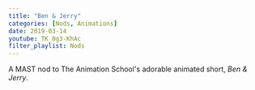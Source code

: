 ```yaml
---
title: "Ben & Jerry"
categories: [Nods, Animations]
date: 2019-03-14
youtube: TK_0g3-KhAc
filter_playlist: Nods
---
```


A MAST nod to The Animation School's adorable animated short, _Ben & Jerry_.
